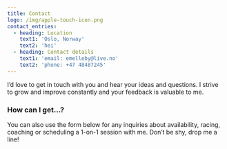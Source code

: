 ```yaml
---
title: Contact
logo: /img/apple-touch-icon.png
contact_entries:
  - heading: Location
    text1: 'Oslo, Norway'
    text2: 'hei'
  - heading: Contact details
    text1: 'email: emelleby@live.no'
    text2: 'phone: +47 48487245'
---
```

I’d love to get in touch with you and hear your ideas and
questions. I strive to grow and improve constantly and your feedback
is valuable to me.

<h3 class="f4 b lh-title mb2">How can I get…?</h3>

You can also use the form below for any inquiries about 
availability, racing, coaching or scheduling a 1-on-1 session
with me. Don’t be shy, drop me a line!
